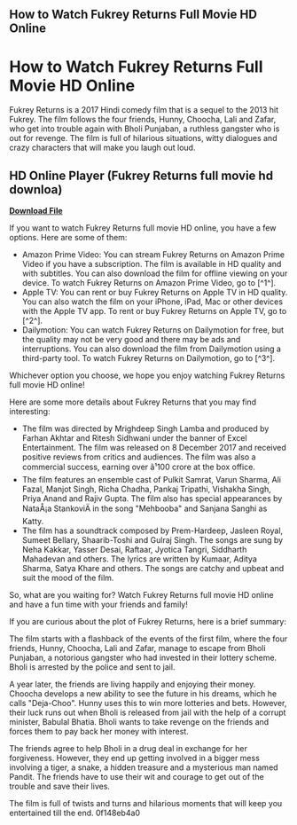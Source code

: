 ## How to Watch Fukrey Returns Full Movie HD Online

  
# How to Watch Fukrey Returns Full Movie HD Online
 
Fukrey Returns is a 2017 Hindi comedy film that is a sequel to the 2013 hit Fukrey. The film follows the four friends, Hunny, Choocha, Lali and Zafar, who get into trouble again with Bholi Punjaban, a ruthless gangster who is out for revenge. The film is full of hilarious situations, witty dialogues and crazy characters that will make you laugh out loud.
 
## HD Online Player (Fukrey Returns full movie hd downloa)


[**Download File**](https://www.google.com/url?q=https%3A%2F%2Furluss.com%2F2tKC4B&sa=D&sntz=1&usg=AOvVaw3tFo4rbE643uMF88nV99Jy)

 
If you want to watch Fukrey Returns full movie HD online, you have a few options. Here are some of them:
 
- Amazon Prime Video: You can stream Fukrey Returns on Amazon Prime Video if you have a subscription. The film is available in HD quality and with subtitles. You can also download the film for offline viewing on your device. To watch Fukrey Returns on Amazon Prime Video, go to [^1^].
- Apple TV: You can rent or buy Fukrey Returns on Apple TV in HD quality. You can also watch the film on your iPhone, iPad, Mac or other devices with the Apple TV app. To rent or buy Fukrey Returns on Apple TV, go to [^2^].
- Dailymotion: You can watch Fukrey Returns on Dailymotion for free, but the quality may not be very good and there may be ads and interruptions. You can also download the film from Dailymotion using a third-party tool. To watch Fukrey Returns on Dailymotion, go to [^3^].

Whichever option you choose, we hope you enjoy watching Fukrey Returns full movie HD online!
 
Here are some more details about Fukrey Returns that you may find interesting:

- The film was directed by Mrighdeep Singh Lamba and produced by Farhan Akhtar and Ritesh Sidhwani under the banner of Excel Entertainment. The film was released on 8 December 2017 and received positive reviews from critics and audiences. The film was also a commercial success, earning over â¹100 crore at the box office.
- The film features an ensemble cast of Pulkit Samrat, Varun Sharma, Ali Fazal, Manjot Singh, Richa Chadha, Pankaj Tripathi, Vishakha Singh, Priya Anand and Rajiv Gupta. The film also has special appearances by NataÅ¡a StankoviÄ in the song "Mehbooba" and Sanjana Sanghi as Katty.
- The film has a soundtrack composed by Prem-Hardeep, Jasleen Royal, Sumeet Bellary, Shaarib-Toshi and Gulraj Singh. The songs are sung by Neha Kakkar, Yasser Desai, Raftaar, Jyotica Tangri, Siddharth Mahadevan and others. The lyrics are written by Kumaar, Aditya Sharma, Satya Khare and others. The songs are catchy and upbeat and suit the mood of the film.

So, what are you waiting for? Watch Fukrey Returns full movie HD online and have a fun time with your friends and family!
 
If you are curious about the plot of Fukrey Returns, here is a brief summary:
 
The film starts with a flashback of the events of the first film, where the four friends, Hunny, Choocha, Lali and Zafar, manage to escape from Bholi Punjaban, a notorious gangster who had invested in their lottery scheme. Bholi is arrested by the police and sent to jail.
 
A year later, the friends are living happily and enjoying their money. Choocha develops a new ability to see the future in his dreams, which he calls "Deja-Choo". Hunny uses this to win more lotteries and bets. However, their luck runs out when Bholi is released from jail with the help of a corrupt minister, Babulal Bhatia. Bholi wants to take revenge on the friends and forces them to pay back her money with interest.
 
The friends agree to help Bholi in a drug deal in exchange for her forgiveness. However, they end up getting involved in a bigger mess involving a tiger, a snake, a hidden treasure and a mysterious man named Pandit. The friends have to use their wit and courage to get out of the trouble and save their lives.
 
The film is full of twists and turns and hilarious moments that will keep you entertained till the end.
 0f148eb4a0
